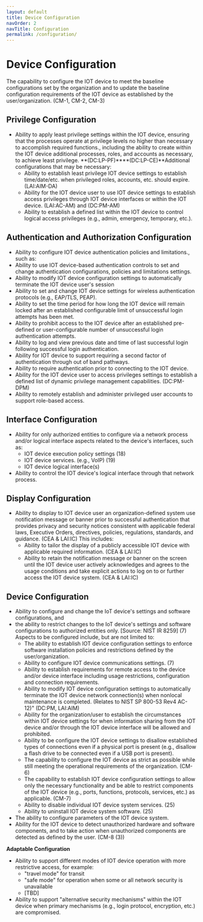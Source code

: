 ```yaml
---
layout: default
title: Device Configuration
navOrder: 2
navTitle: Configuration
permalink: /configuration/
---
```


# Device Configuration

The capability to configure the IOT device to meet the baseline configurations set by the organization and to update the baseline configuration requirements of the IOT device as established by the user/organization. (CM-1, CM-2, CM-3)

## Privilege Configuration

- Ability to apply least privilege settings within the IOT device, ensuring that the processes operate at privilege levels no higher than necessary to accomplish required functions., including the ability to create within the IOT device additional processes, roles, and accounts as necessary, to achieve least privilege. **(DC:LP-PF)****(DC:LP-CE)**Additional configurations that may be necessary:
  - Ability to establish least privilege IOT device settings to establish time/date/etc. when privileged roles, accounts, etc. should expire. (LAI:AIM-DA)
  - Ability for the IOT device user to use IOT device settings to establish access privileges through IOT device interfaces or within the IOT device. (LAI:AC-AM) and (DC:PM-AM)
  - Ability to establish a defined list within the IOT device to control logical access privileges (e.g., admin, emergency, temporary, etc.).

## Authentication and Authorization Configuration

- Ability to configure IOT device authentication policies and limitations., such as:
- Ability to use IOT device-based authentication controls to set and change authentication configurations, policies and limitations settings.
- Ability to modify IOT device configuration settings to automatically terminate the IOT device user&#39;s session
- Ability to set and change IOT device settings for wireless authentication protocols (e.g., EAP/TLS, PEAP).
- Ability to set the time period for how long the IOT device will remain locked after an established configurable limit of unsuccessful login attempts has been met.
- Ability to prohibit access to the IOT device after an established pre-defined or user-configurable number of unsuccessful login authentication attempts.
- Ability to log and view previous date and time of last successful login following successful login authentication.
- Ability for IOT device to support requiring a second factor of authentication through out of band pathways.
- Ability to require authentication prior to connecting to the IOT device.
- Ability for the IOT device user to access privileges settings to establish a defined list of dynamic privilege management capabilities. (DC:PM-DPM)
- Ability to remotely establish and administer privileged user accounts to support role-based access.

## Interface Configuration

- Ability for only authorized entities to configure via a network process and/or logical interface aspects related to the device&#39;s interfaces, such as:
  - IOT device execution policy settings (18)
  - IOT device services. (e.g., VoIP) (19)
  - IOT device logical interface(s)
- Ability to control the IOT device&#39;s logical interface through that network process.

## Display Configuration

- Ability to display to IOT device user an organization-defined system use notification message or banner prior to successful authentication that provides privacy and security notices consistent with applicable federal laws, Executive Orders, directives, policies, regulations, standards, and guidance. (CEA &amp; LAI:IC) This includes:
  - Ability to tailor the display of a publicly accessible IOT device with applicable required information. (CEA &amp; LAI:IC)
  - Ability to retain the notification message or banner on the screen until the IOT device user actively acknowledges and agrees to the usage conditions and take explicit actions to log on to or further access the IOT device system. (CEA &amp; LAI:IC)

## Device Configuration

- Ability to configure and change the IoT device&#39;s settings and software configurations, and
- the ability to restrict changes to the IoT device&#39;s settings and software configurations to authorized entities only. [Source: NIST IR 8259] (7) Aspects to be configured include, but are not limited to:
  - The ability to establish IOT device configuration settings to enforce software installation policies and restrictions defined by the user/organization.
  - Ability to configure IOT device communications settings. (7)
  - Ability to establish requirements for remote access to the device and/or device interface including usage restrictions, configuration and connection requirements.
  - Ability to modify IOT device configuration settings to automatically terminate the IOT device network connection(s) when nonlocal maintenance is completed. (Relates to NIST SP 800-53 Rev4 AC-12)&quot; (DC:PM, LAI:AIM)
  - Ability for the organization/user to establish the circumstances within IOT device settings for when information sharing from the IOT device and/or through the IOT device interface will be allowed and prohibited.
  - Ability to be configure the IOT device settings to disallow established types of connections even if a physical port is present (e.g., disallow a flash drive to be connected even if a USB port is present).
  - The capability to configure the IOT device as strict as possible while still meeting the operational requirements of the organization. (CM-6)
  - The capability to establish IOT device configuration settings to allow only the necessary functionality and be able to restrict components of the IOT device (e.g., ports, functions, protocols, services, etc.) as applicable. (CM-7)
  - Ability to disable individual IOT device system services. (25)
  - Ability to uninstall IOT device system software. (25)
- The ability to configure parameters of the IOT device system.
- Ability for the IOT device to detect unauthorized hardware and software components, and to take action when unauthorized components are detected as defined by the user. (CM-8 (3))

**Adaptable Configuration**

- Ability to support different modes of IOT device operation with more restrictive access, for example:
  - &quot;travel mode&quot; for transit
  - &quot;safe mode&quot; for operation when some or all network security is unavailable
  - [TBD]
- Ability to support &quot;alternative security mechanisms&quot; within the IOT device when primary mechanisms (e.g., login protocol, encryption, etc.) are compromised.

